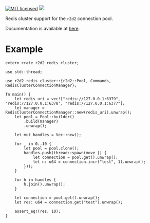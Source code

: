 [![MIT licensed](https://img.shields.io/badge/license-MIT-blue.svg)](./LICENSE) [![](http://meritbadge.herokuapp.com/r2d2_redis_cluster)](https://crates.io/crates/r2d2_redis_cluster)

Redis cluster support for the `r2d2` connection pool.

Documentation is available at [here](https://docs.rs/r2d2_redis_cluster/0.1.2/r2d2_redis_cluster/).

# Example
```rust,no_run
extern crate r2d2_redis_cluster;

use std::thread;

use r2d2_redis_cluster::{r2d2::Pool, Commands, RedisClusterConnectionManager};

fn main() {
    let redis_uri = vec!["redis://127.0.0.1:6379", "redis://127.0.0.1:6378", "redis://127.0.0.1:6377"];
    let manager = RedisClusterConnectionManager::new(redis_uri).unwrap();
    let pool = Pool::builder()
        .build(manager)
        .unwrap();

    let mut handles = Vec::new();

    for _ in 0..10 {
        let pool = pool.clone();
        handles.push(thread::spawn(move || {
            let connection = pool.get().unwrap();
            let n: u64 = connection.incr("test", 1).unwrap();
        }));
    }

    for h in handles {
        h.join().unwrap();
    }

    let connection = pool.get().unwrap();
    let res: u64 = connection.get("test").unwrap();

    assert_eq!(res, 10);
}
```
